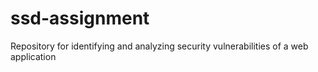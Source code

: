 # ssd-assignment
Repository for identifying and analyzing security vulnerabilities of a web application 

